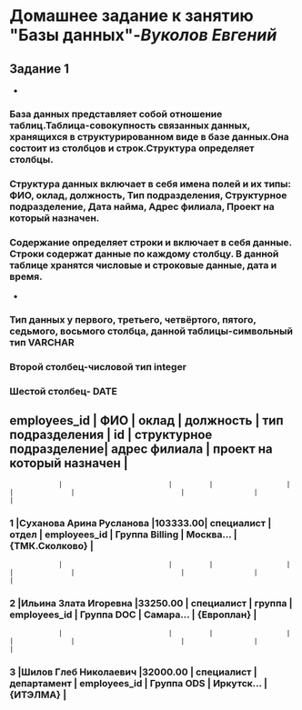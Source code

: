 # **Домашнее задание к занятию "Базы данных"**-***Вуколов Евгений***

## **Задание 1**

- 
###  База данных представляет собой отношение таблиц.Таблица-совокупность связанных данных, хранящихся в структурированном виде в базе данных.Она состоит из столбцов и строк.Структура определяет столбцы.
### Структура данных включает в себя имена полей и их типы: ФИО, оклад, должность, Тип подразделения, Структурное подразделение, Дата найма, Адрес филиала, Проект на который назначен.
### Содержание определяет строки и включает в себя данные. Строки содержат данные по каждому столбцу. В данной таблице хранятся числовые и строковые данные, дата и время.

- 
###  Тип данных у первого, третьего, четвёртого, пятого, седьмого, восьмого столбца, данной таблицы-символьный тип VARCHAR
### Второй столбец-числовой тип integer
### Шестой столбец- DATE


## employees_id |       ФИО                | оклад   |      должность   |   тип подразделения  |     id       | структурное подразделение| адрес филиала   | проект на который назначен |
                |                          |         |                  |                      |              |                          |                 |                            |
###          1  |Суханова Арина Русланова  |103333.00| специалист       |         отдел        | employees_id | Группа Billing           | Москва...       | {ТМК.Сколково}             |
                |                          |         |                  |                      |              |                          |                 |                            |
###          2  |Ильина Злата Игоревна     |33250.00 | специалист       |         группа       | employees_id | Группа DOC               | Самара...       | {Европлан}                 |
                |                          |         |                  |                      |              |                          |                 |                            |
###          3  |Шилов Глеб Николаевич     |32000.00 | специалист       |         департамент  | employees_id | Группа ODS               | Иркутск...      | {ИТЭЛМА}                   |

